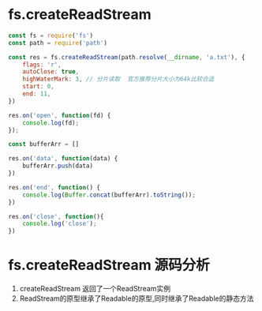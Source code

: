 # fs.createReadStream
``` js
const fs = require('fs')
const path = require('path')

const res = fs.createReadStream(path.resolve(__dirname, 'a.txt'), {
    flags: 'r',
    autoClose: true,
    highWaterMark: 3, // 分片读取  官方推荐分片大小为64k比较合适
    start: 0,
    end: 11,
})

res.on('open', function(fd) {
    console.log(fd);
});

const bufferArr = []

res.on('data', function(data) {
    bufferArr.push(data)
})

res.on('end', function() {
    console.log(Buffer.concat(bufferArr).toString()); 
})

res.on('close', function(){
    console.log('close');
})
```

# fs.createReadStream 源码分析
1. createReadStream 返回了一个ReadStream实例
2. ReadStream的原型继承了Readable的原型,同时继承了Readable的静态方法 